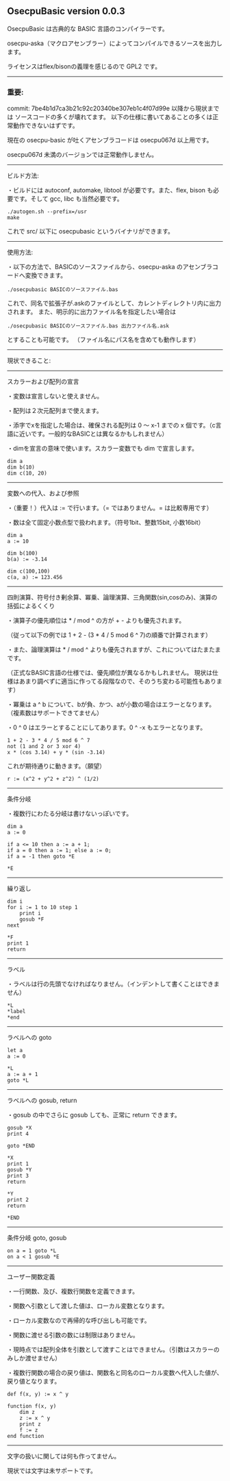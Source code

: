 ## OsecpuBasic version 0.0.3

OsecpuBasic は古典的な BASIC 言語のコンパイラーです。

osecpu-aska（マクロアセンブラー）によってコンパイルできるソースを出力します。

ライセンスはflex/bisonの義理を感じるので GPL2 です。



***
### 重要:

commit: 7be4b1d7ca3b21c92c20340be307eb1c4f07d99e 以降から現状までは
ソースコードの多くが壊れてます。
以下の仕様に書いてあることの多くは正常動作できないはずです。

現在の osecpu-basic が吐くアセンブラコードは osecpu067d 以上用です。

osecpu067d 未満のバージョンでは正常動作しません。



***

ビルド方法:

・ビルドには autoconf, automake, libtool が必要です。また、flex, bison も必要です。そして gcc, libc も当然必要です。

    ./autogen.sh --prefix=/usr
    make

これで src/ 以下に osecpubasic というバイナリができます。



***

使用方法:

・以下の方法で、BASICのソースファイルから、osecpu-aska のアセンブラコードへ変換できます。

    ./osecpubasic BASICのソースファイル.bas

これで、同名で拡張子が.askのファイルとして、カレントディレクトリ内に出力されます。
また、明示的に出力ファイル名を指定したい場合は

    ./osecpubasic BASICのソースファイル.bas 出力ファイル名.ask

とすることも可能です。
（ファイル名にパス名を含めても動作します）

***

現状できること:

***

スカラーおよび配列の宣言

・変数は宣言しないと使えません。

・配列は２次元配列まで使えます。

・添字でxを指定した場合は、確保される配列は 0 ～ x-1 までの x 個です。（c言語に近いです。一般的なBASICとは異なるかもしれません）

・dimを宣言の意味で使います。スカラー変数でも dim で宣言します。

    dim a
    dim b(10)
    dim c(10, 20)



***

変数への代入、および参照

・（重要！）代入は := で行います。（= ではありません。= は比較専用です）

・数は全て固定小数点型で扱われます。（符号1bit、整数15bit, 小数16bit）

    dim a
    a := 10

    dim b(100)
    b(a) := -3.14

    dim c(100,100)
    c(a, a) := 123.456
 


***

四則演算、符号付き剰余算、冪乗、論理演算、三角関数(sin,cosのみ)、演算の括弧によるくくり

・演算子の優先順位は * / mod ^ の方が + - よりも優先されます。

（従って以下の例では 1 + 2 - (3 * 4 / 5 mod 6 ^ 7)の順番で計算されます）

・また、論理演算は * / mod ^ よりも優先されますが、これについてはたまたまです。

（正式なBASIC言語の仕様では、優先順位が異なるかもしれません。
現状は仕様はあまり調べずに適当に作ってる段階なので、そのうち変わる可能性もあります）

・冪乗は a ^ b について、bが負、かつ、aが小数の場合はエラーとなります。（複素数はサポートできてません）

・0 ^ 0 はエラーとすることにしてあります。0 ^ -x もエラーとなります。

    1 + 2 - 3 * 4 / 5 mod 6 ^ 7
    not (1 and 2 or 3 xor 4)
    x * (cos 3.14) + y * (sin -3.14)

これが期待通りに動きます。（願望）

    r := (x^2 + y^2 + z^2) ^ (1/2)



***

条件分岐

・複数行にわたる分岐は書けないっぽいです。

    dim a
    a := 0

    if a <= 10 then a := a + 1;
    if a = 0 then a := 1; else a := 0;
    if a = -1 then goto *E

    *E



***

繰り返し

    dim i
    for i := 1 to 10 step 1
        print i
        gosub *F
    next

    *F
    print 1
    return



***

ラベル

・ラベルは行の先頭でなければなりません。（インデントして書くことはできません）

    *L
    *label
    *end



***

ラベルへの goto

    let a
    a := 0

    *L
    a := a + 1
    goto *L



***

ラベルへの gosub, return

・gosub の中でさらに gosub しても、正常に return できます。

    gosub *X
    print 4

    goto *END

    *X
    print 1
    gosub *Y
    print 3
    return

    *Y
    print 2
    return

    *END



***

条件分岐 goto, gosub

    on a = 1 goto *L
    on a < 1 gosub *E



***

ユーザー関数定義

・一行関数、及び、複数行関数を定義できます。

・関数へ引数として渡した値は、ローカル変数となります。

・ローカル変数なので再帰的な呼び出しも可能です。

・関数に渡せる引数の数には制限はありません。

・現時点では配列全体を引数として渡すことはできません。（引数はスカラーのみしか渡せません）

・複数行関数の場合の戻り値は、関数名と同名のローカル変数へ代入した値が、戻り値となります。

    def f(x, y) := x ^ y
    
    function f(x, y)
        dim z
        z := x ^ y
        print z
        f := z
    end function



***

文字の扱いに関しては何も作ってません。

現状では文字は未サポートです。



